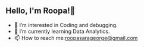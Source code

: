 ## Hello, I'm Roopa!👋 
- 👀 I’m interested in Coding and debugging.
- 🌱 I’m currently learning Data Analytics.
- 📫 How to reach me:roopasarageorge@gmail.com

<!---
ROOPASARAGEORGE/ROOPASARAGEORGE is a ✨ special ✨ repository because its `README.md` (this file) appears on your GitHub profile.
You can click the Preview link to take a look at your changes.
--->
